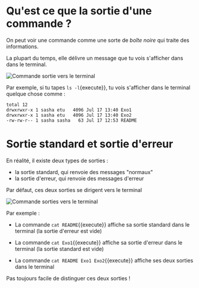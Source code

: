 # Qu'est ce que la sortie d'une commande ?

On peut voir une commande comme une sorte de *boîte noire* qui traite des informations.

La plupart du temps, elle délivre un message que tu vois s'afficher dans dans le terminal.

<img src="./assets/commande_sortie_to_terminal.png" alt="Commande sortie vers le terminal"/>

Par exemple, si tu tapes `ls -l`{execute}}, tu vois s'afficher dans le terminal quelque chose comme :
```
total 12
drwxrwxr-x 1 sasha etu   4096 Jul 17 13:40 Exo1
drwxrwxr-x 1 sasha etu   4096 Jul 17 13:40 Exo2
-rw-rw-r-- 1 sasha sasha   63 Jul 17 12:53 README
```



# Sortie standard et sortie d'erreur

En réalité, il existe deux types de sorties : 

* la sortie standard, qui renvoie des messages "normaux"
* la sortie d'erreur,  qui renvoie des messages d'erreur

Par défaut, ces deux sorties se dirigent vers le terminal

<img src="./assets/img/commande_ss_se_to_terminal.png" alt="Commande sorties vers le terminal"/>

Par exemple :

* La commande `cat README`{{execute}} affiche sa sortie standard dans le terminal (la sortie d'erreur est vide)

* La commande `cat Exo1`{{execute}} affiche sa sortie d'erreur dans le terminal  (la sortie standard est vide)

* La commande `cat README Exo1 Exo2`{{execute}} affiche ses deux sorties dans le terminal

Pas toujours facile de distinguer ces deux sorties !

